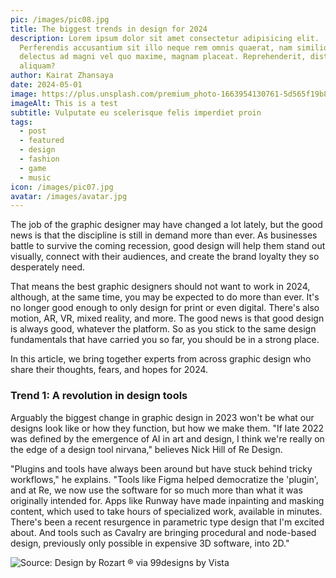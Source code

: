 ```yaml
---
pic: /images/pic08.jpg
title: The biggest trends in design for 2024
description: Lorem ipsum dolor sit amet consectetur adipisicing elit.
  Perferendis accusantium sit illo neque rem omnis quaerat, nam similique vitae
  delectus ad magni vel quo maxime, magnam placeat. Reprehenderit, distinctio
  aliquam?
author: Kairat Zhansaya
date: 2024-05-01
image: https://plus.unsplash.com/premium_photo-1663954130761-5d565f19b894?q=80&w=1996&auto=format&fit=crop&ixlib=rb-4.0.3&ixid=M3wxMjA3fDB8MHxwaG90by1wYWdlfHx8fGVufDB8fHx8fA%3D%3D
imageAlt: This is a test
subtitle: Vulputate eu scelerisque felis imperdiet proin
tags:
  - post
  - featured
  - design
  - fashion
  - game
  - music
icon: /images/pic07.jpg
avatar: /images/avatar.jpg
---
```

The job of the graphic designer may have changed a lot lately, but the good news is that the discipline is still in demand more than ever. As businesses battle to survive the coming recession, good design will help them stand out visually, connect with their audiences, and create the brand loyalty they so desperately need.

That means the best graphic designers should not want to work in 2024, although, at the same time, you may be expected to do more than ever. It's no longer good enough to only design for print or even digital. There's also motion, AR, VR, mixed reality, and more. The good news is that good design is always good, whatever the platform. So as you stick to the same design fundamentals that have carried you so far, you should be in a strong place.

In this article, we bring together experts from across graphic design who share their thoughts, fears, and hopes for 2024.

### Trend 1: A revolution in design tools

Arguably the biggest change in graphic design in 2023 won't be what our designs look like or how they function, but how we make them. "If late 2022 was defined by the emergence of AI in art and design, I think we're really on the edge of a design tool nirvana," believes Nick Hill of Re Design.

 "Plugins and tools have always been around but have stuck behind tricky workflows," he explains. "Tools like Figma helped democratize the 'plugin', and at Re, we now use the software for so much more than what it was originally intended for. Apps like Runway have made inpainting and masking content, which used to take hours of specialized work, available in minutes. There's been a recent resurgence in parametric type design that I'm excited about. And tools such as Cavalry are bringing procedural and node-based design, previously only possible in expensive 3D software, into 2D."

![Source: Design by Rozart ® via 99designs by Vista](https://res.cloudinary.com/vistaprint/images/v1699023685/ideas-and-advice-prod/blogadmin/Future-fusion-1_5188f7849/Future-fusion-1_5188f7849.png?_i=AA "Source: Design by Rozart ® via 99designs by Vista")
